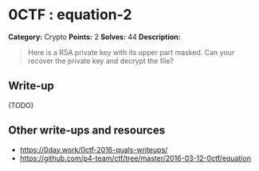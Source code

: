 # 0CTF : equation-2

**Category:** Crypto
**Points:** 2
**Solves:** 44
**Description:**

> Here is a RSA private key with its upper part masked. Can your recover the private key and decrypt the file?


## Write-up

(TODO)

## Other write-ups and resources

* <https://0day.work/0ctf-2016-quals-writeups/> 
* <https://github.com/p4-team/ctf/tree/master/2016-03-12-0ctf/equation>
